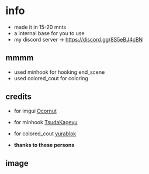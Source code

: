 # info
- made it in 15-20 mnts
- a internal base for you to use
- my discord server -> https://discord.gg/8S5eBJ4cBN

## mmmm
- used minhook for hooking end_scene
- used colored_cout for coloring

## credits
- for imgui [Ocornut](https://github.com/ocornut/imgui)
- for minhook [TsudaKageyu](https://github.com/TsudaKageyu/minhook)
- for colored_cout [yurablok](https://github.com/yurablok/colored-cout)

- **thanks to these persons**

## image
